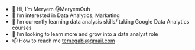- 👋 Hi, I’m Meryem @MeryemOuh
- 👀 I’m interested in Data Analytics, Marketing
- 🌱 I’m currently learning data analysis skills/ taking Google Data Analytics courses
- 💞️ I’m looking to learn more and grow into a data analyst role
- 📫 How to reach me temegabi@gmail.com

<!---
MeryemOuh/MeryemOuh is a ✨ special ✨ repository because its `README.md` (this file) appears on your GitHub profile.
You can click the Preview link to take a look at your changes.
--->
